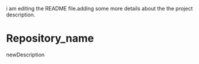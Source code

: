 i am editing the README file.adding some more details about the the project description.



# Repository_name
newDescription
